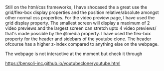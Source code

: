 Still on the html/css frameworks, I have shocased the a great use the grid/flex-box display properties and the position relative/absolute amongst other normal css properties. For the video preview page, I have used the grid display property. The smallest screen will display a maximum of 2 video previews and the largest screen can stretch upto 4 video previews/ that's made possible by the @media property. I have used the flex-box property for the header and sidebars of the youtube clone. The header ofcourse has a higher z-index compared to anything else on the webpage. 

The webpage is not interactive at the moment but check it through 

https://bensoli-inc.github.io/youtubeclone/youtube.html
